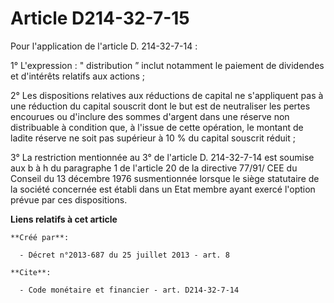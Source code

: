 # Article D214-32-7-15

Pour l'application de l'article D. 214-32-7-14 : 

1° L'expression : " distribution ” inclut notamment le paiement de dividendes et d'intérêts relatifs aux actions ; 

2° Les dispositions relatives aux réductions de capital ne s'appliquent pas à une réduction du capital souscrit dont le but
est de neutraliser les pertes encourues ou d'inclure des sommes d'argent dans une réserve non distribuable à condition que, à
l'issue de cette opération, le montant de ladite réserve ne soit pas supérieur à 10 % du capital souscrit réduit ; 

3° La restriction mentionnée au 3° de l'article D. 214-32-7-14 est soumise aux b à h du paragraphe 1 de l'article 20 de la
directive 77/91/ CEE du Conseil du 13 décembre 1976 susmentionnée lorsque le siège statutaire de la société concernée est
établi dans un Etat membre ayant exercé l'option prévue par ces dispositions.

**Liens relatifs à cet article**

	**Créé par**:

	  - Décret n°2013-687 du 25 juillet 2013 - art. 8

	**Cite**:

	  - Code monétaire et financier - art. D214-32-7-14
